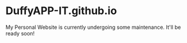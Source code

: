 # DuffyAPP-IT.github.io
My Personal Website is currently undergoing some maintenance.
It'll be ready soon!
